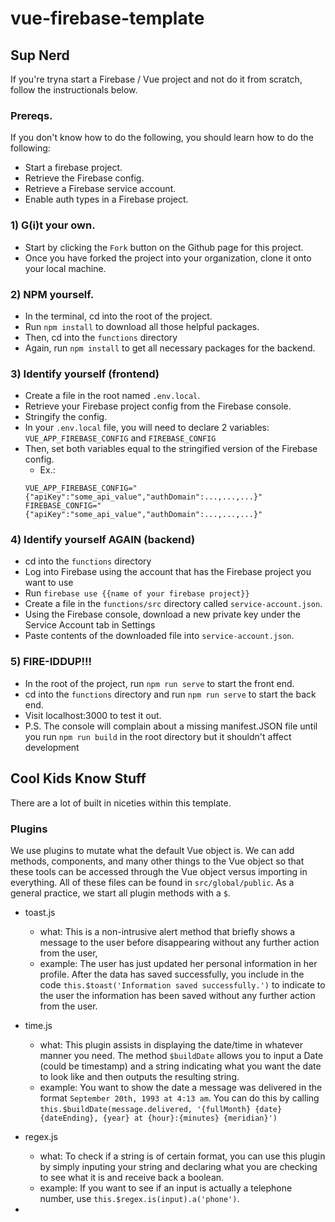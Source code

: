 # vue-firebase-template

## Sup Nerd

If you're tryna start a Firebase / Vue project and not do it from scratch, follow the instructionals below.

### Prereqs.

If you don't know how to do the following, you should learn how to do the following:
- Start a firebase project.
- Retrieve the Firebase config.
- Retrieve a Firebase service account.
- Enable auth types in a Firebase project.

### 1) G(i)t your own.
- Start by clicking the `Fork` button on the Github page for this project.
- Once you have forked the project into your organization, clone it onto your local machine.

### 2) NPM yourself.
- In the terminal, cd into the root of the project.
- Run `npm install` to download all those helpful packages.
- Then, cd into the `functions` directory
- Again, run `npm install` to get all necessary packages for the backend.

### 3) Identify yourself (frontend)
- Create a file in the root named `.env.local`.
- Retrieve your Firebase project config from the Firebase console.
- Stringify the config.
- In your `.env.local` file, you will need to declare 2 variables: `VUE_APP_FIREBASE_CONFIG` and `FIREBASE_CONFIG`
- Then, set both variables equal to the stringified version of the Firebase config.
  - Ex.: 
  ```
  VUE_APP_FIREBASE_CONFIG="{"apiKey":"some_api_value","authDomain":...,...,...}"
  FIREBASE_CONFIG="{"apiKey":"some_api_value","authDomain":...,...,...}"
  ```
### 4) Identify yourself AGAIN (backend)
- cd into the `functions` directory
- Log into Firebase using the account that has the Firebase project you want to use
- Run `firebase use {{name of your firebase project}}`
- Create a file in the `functions/src` directory called `service-account.json`.
- Using the Firebase console, download a new private key under the Service Account tab in Settings
- Paste contents of the downloaded file into `service-account.json`.

### 5) FIRE-IDDUP!!!
- In the root of the project, run `npm run serve` to start the front end.
- cd into the `functions` directory and run `npm run serve` to start the back end.
- Visit localhost:3000 to test it out.
- P.S. The console will complain about a missing manifest.JSON file until you run `npm run build` in the root directory but it shouldn't affect development

## Cool Kids Know Stuff
There are a lot of built in niceties within this template.

### Plugins
We use plugins to mutate what the default Vue object is. We can add methods, components, and many other things to the Vue object so that these tools can be accessed through the Vue object versus importing in everything. All of these files can be found in `src/global/public`. As a general practice, we start all plugin methods with a `$`.

- toast.js
  - what: This is a non-intrusive alert method that briefly shows a message to the user before disappearing without any further action from the user,
  - example: The user has just updated her personal information in her profile. After the data has saved successfully, you include in the code `this.$toast('Information saved successfully.')` to indicate to the user the information has been saved without any further action from the user.
  
- time.js
  - what: This plugin assists in displaying the date/time in whatever manner you need. The method `$buildDate` allows you to input a Date (could be timestamp) and a string indicating what you want the date to look like and then outputs the resulting string.
  - example: You want to show the date a message was delivered in the format `September 20th, 1993 at 4:13 am`. You can do this by calling `this.$buildDate(message.delivered, '{fullMonth} {date}{dateEnding}, {year} at {hour}:{minutes} {meridian}')`
- regex.js
  - what: To check if a string is of certain format, you can use this plugin by simply inputing your string and declaring what you are checking to see what it is and receive back a boolean.
  - example: If you want to see if an input is actually a telephone number, use `this.$regex.is(input).a('phone')`.
- 
